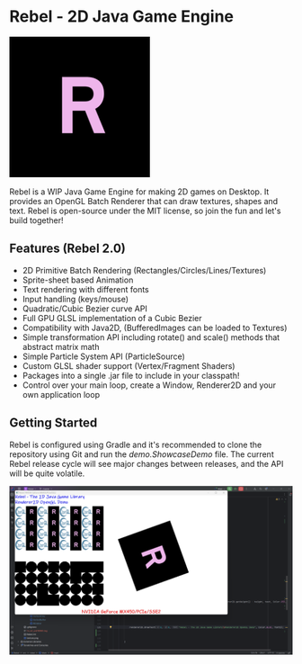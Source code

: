 # Rebel - 2D Java Game Engine

<img src="project/logo.png" alt="isolated" width="250"/>

Rebel is a WIP Java Game Engine for making 2D games on Desktop. It provides an OpenGL Batch Renderer that can draw textures, shapes and text. Rebel is open-source under the MIT license, so join the fun and let's build together!

## Features (Rebel 2.0)

- 2D Primitive Batch Rendering (Rectangles/Circles/Lines/Textures)
- Sprite-sheet based Animation
- Text rendering with different fonts
- Input handling (keys/mouse)
- Quadratic/Cubic Bezier curve API
- Full GPU GLSL implementation of a Cubic Bezier
- Compatibility with Java2D, (BufferedImages can be loaded to Textures)
- Simple transformation API including rotate() and scale() methods that abstract matrix math
- Simple Particle System API (ParticleSource)
- Custom GLSL shader support (Vertex/Fragment Shaders)
- Packages into a single .jar file to include in your classpath!
- Control over your main loop, create a Window, Renderer2D and your own application loop

## Getting Started

Rebel is configured using Gradle and it's recommended to clone the repository using Git and run the _demo.ShowcaseDemo_ file. 
The current Rebel release cycle will see major changes between releases, and the API will be quite volatile. 


![demo.png](project%2Fdemo.png)